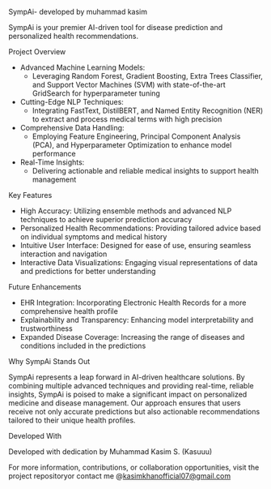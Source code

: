 SympAi- developed by muhammad kasim 

SympAi is your premier AI-driven tool for disease prediction and personalized health recommendations.

Project Overview

- Advanced Machine Learning Models:
  - Leveraging Random Forest, Gradient Boosting, Extra Trees Classifier, and Support Vector Machines (SVM) with state-of-the-art GridSearch for hyperparameter tuning
- Cutting-Edge NLP Techniques:
  - Integrating FastText, DistilBERT, and Named Entity Recognition (NER) to extract and process medical terms with high precision
- Comprehensive Data Handling:
  - Employing Feature Engineering, Principal Component Analysis (PCA), and Hyperparameter Optimization to enhance model performance
- Real-Time Insights:
  - Delivering actionable and reliable medical insights to support health management

Key Features

- High Accuracy: Utilizing ensemble methods and advanced NLP techniques to achieve superior prediction accuracy
- Personalized Health Recommendations: Providing tailored advice based on individual symptoms and medical history
- Intuitive User Interface: Designed for ease of use, ensuring seamless interaction and navigation
- Interactive Data Visualizations: Engaging visual representations of data and predictions for better understanding

Future Enhancements

- EHR Integration: Incorporating Electronic Health Records for a more comprehensive health profile
- Explainability and Transparency: Enhancing model interpretability and trustworthiness
- Expanded Disease Coverage: Increasing the range of diseases and conditions included in the predictions

Why SympAi Stands Out

SympAi represents a leap forward in AI-driven healthcare solutions. By combining multiple advanced techniques and providing real-time, reliable insights, SympAi is poised to make a significant impact on personalized medicine and disease management. Our approach ensures that users receive not only accurate predictions but also actionable recommendations tailored to their unique health profiles.

Developed With

Developed with dedication by Muhammad Kasim S. (Kasuuu)

For more information, contributions, or collaboration opportunities, visit the project repositoryor contact me @kasimkhanofficial07@gmail.com
